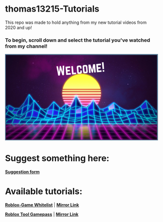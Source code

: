 # thomas13215-Tutorials
This repo was made to hold anything from my new tutorial videos from 2020 and up!
### To begin, scroll down and select the tutorial you've watched from my channel!

![Welcome!](kjgithub.png)

# Suggest something here:
[**Suggestion form**](https://forms.gle/WQ6aBitCH9mYxQ8SA)<br>

# Available tutorials:

[**Roblox-Game Whitelist**](https://direct-link.net/149198/GameWhitelist) | [**Mirror Link**](https://github.com/thomas13215/Fortress-Master-Tutorials/blob/Game-Whitelist/README.md) <br>

[**Roblox Tool Gamepass**](https://direct-link.net/149198/GamePassTools)  | [**Mirror Link**](https://github.com/thomas13215/Fortress-Master-Tutorials/blob/Gamepass-Tools/README.md) <br>
